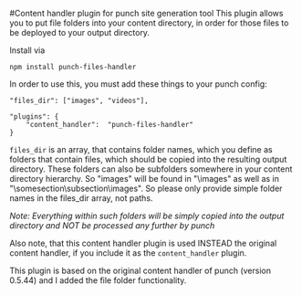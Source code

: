 #Content handler plugin for punch site generation tool
This plugin allows you to put file folders into your content directory, in order for those files to be deployed
to your output directory.

Install via

	npm install punch-files-handler

In order to use this, you must add these things to your punch config:

	"files_dir": ["images", "videos"],
	
	"plugins": {
		"content_handler":  "punch-files-handler"
	}

`files_dir` is an array, that contains folder names, which you define as folders that contain files,
which should be copied into the resulting output directory. These folders can also be subfolders somewhere in your
content directory hierarchy. So "images" will be found in "\images" as well as in "\somesection\subsection\images".
So please only provide simple folder names in the files_dir array, not paths.

*Note: Everything within such folders will be simply copied into the output directory and NOT be processed any further
by punch*

Also note, that this content handler plugin is used INSTEAD the original content handler, if you include it as the
`content_handler` plugin.

This plugin is based on the original content handler of punch (version 0.5.44) and I added the file folder functionality.